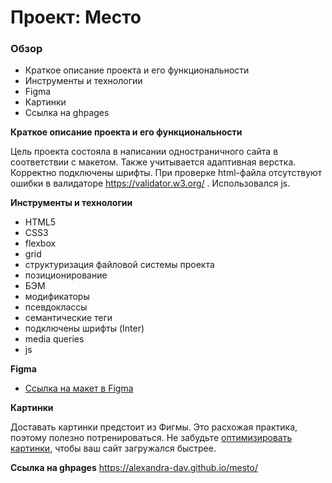 # Проект: Место

### Обзор

* Краткое описание проекта и его функциональности
* Инструменты и технологии
* Figma
* Картинки
* Ссылка на ghpages


**Краткое описание проекта и его функциональности**

Цель проекта состояла в написании одностраничного сайта в соответствии с макетом. Также учитывается адаптивная верстка. Корректно подключены шрифты. При проверке html-файла отсутствуют ошибки в валидаторе https://validator.w3.org/ . Использовался js.

**Инструменты и технологии**
* HTML5
* CSS3
* flexbox
* grid
* структуризация файловой системы проекта
* позиционирование
* БЭМ
* модификаторы
* псевдоклассы
* семантические теги
* подключены шрифты (Inter)
* media queries
* js

**Figma**

* [Ссылка на макет в Figma](https://www.figma.com/file/2cn9N9jSkmxD84oJik7xL7/JavaScript.-Sprint-4?node-id=0%3A1)

**Картинки**

Доставать картинки предстоит из Фигмы. Это расхожая практика, поэтому полезно потренироваться.
Не забудьте [оптимизировать картинки](https://tinypng.com/), чтобы ваш сайт загружался быстрее.

**Ссылка на ghpages**
https://alexandra-dav.github.io/mesto/
